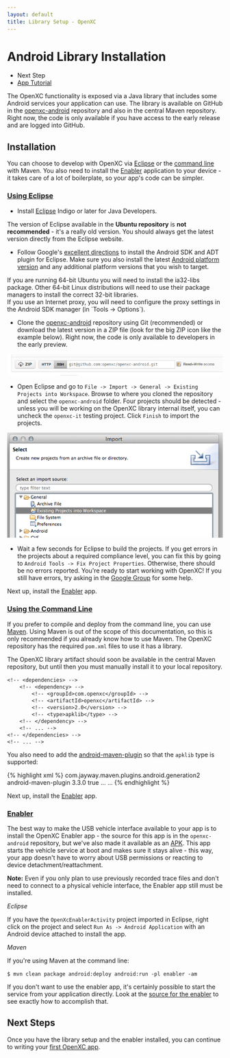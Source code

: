 ```yaml
---
layout: default
title: Library Setup - OpenXC
---
```


<div class="page-header">
    <h1>Android Library Installation</h1>
</div>

<div class="pull-right well">
    <ul class="nav nav-list">
        <li class="nav-header">Next Step</li>
        <li><a href="/getting-started/tutorial.html">
            App Tutorial <i class="icon-arrow-right"></i>
        </a></li>
    </p>
</div>

The OpenXC functionality is exposed via a Java library that includes some
Android services your application can use. The library is available on GitHub in
the [openxc-android][] repository and also in the central Maven repository.
Right now, the code is only available if you have access to the early release
and are logged into GitHub.

<div class="page-header">
    <h2>Installation</h2>
</div>

You can choose to develop with OpenXC via [Eclipse](#eclipse) or the [command
line](#cli) with Maven. You also need to install the [Enabler](#enabler)
application to your device - it takes care of a lot of boilerplate, so your
app's code can be simpler.

<div class="page-header">
    <h3><a name="eclipse" href="#eclipse">Using Eclipse</a></h3>
</div>

* Install [Eclipse](http://www.eclipse.org/downloads/) Indigo or later for Java
  Developers.

<div class="alert alert-error">
The version of Eclipse available in the <strong>Ubuntu repository</strong> is
<strong>not recommended</strong> - it's a really old version. You should always
get the latest version directly from the Eclipse website.
</div>

* Follow Google's [excellent
  directions](http://developer.android.com/sdk/index.html) to install the
  Android SDK and ADT plugin for Eclipse. Make sure you also install the latest
  [Android platform
  version](http://developer.android.com/sdk/installing/adding-packages.html) and
  any additional platform versions that you wish to target.

<div class="alert alert-error">
If you are running 64-bit Ubuntu you will need to install the ia32-libs package.
Other 64-bit Linux distributions will need to use their package managers to
install the correct 32-bit libraries.
</div>

<div class="alert alert-error">
If you use an Internet proxy, you will need to configure the proxy settings in
the Android SDK manager (in `Tools -> Options`).
</div>

* Clone the [openxc-android][] repository using Git (recommended) or download
  the latest version in a ZIP file (look for the big ZIP icon like the example
  below). Right now, the code is only available to developers in the early
  preview.

<a href="https://github.com/openxc/openxc-android">
<img src="/images/screenshots/github.png" />
</a>

* Open Eclipse and go to `File -> Import -> General -> Existing Projects into
  Workspace`. Browse to where you cloned the repository and select the
  `openxc-android` folder. Four projects should be detected - unless you will be
  working on the OpenXC library internal itself, you can uncheck the `openxc-it`
  testing project. Click `Finish` to import the projects.

![Importing a Project in Eclipse](/images/screenshots/eclipse-import.png)

* Wait a few seconds for Eclipse to build the projects. If you get errors in the
  projects about a required compliance level, you can fix this by going to
  `Android Tools -> Fix Project Properties`. Otherwise, there
  should be no errors reported. You're ready to start working with OpenXC! If
  you still have errors, try asking in the [Google
  Group](/overview/discuss.html) for some help.

Next up, install the [Enabler](#enabler) app.

<div class="page-header">
    <h3><a name="cli" href="#cli">Using the Command Line</a></h3>
</div>

If you prefer to compile and deploy from the command line, you can use
[Maven](http://maven.apache.org/download.html). Using Maven is out of the scope
of this documentation, so this is only recommended if you already know how to
use Maven. The OpenXC repository has the required `pom.xml` files to use it has
a library.

The OpenXC library artifact should soon be available in the central Maven
repository, but until then you must manually install it to your local
repository.

<!-- The OpenXC library artifact is available in the central Maven repository, so you -->
<!-- just need to add this to your `dependencies` section: -->

<!-- {% highlight xml %} -->
<!-- <dependencyManagement> -->
    <!-- <dependencies> -->
        <!-- <dependency> -->
            <!-- <groupId>com.openxc</groupId> -->
            <!-- <artifactId>openxc</artifactId> -->
            <!-- <version>2.0</version> -->
            <!-- <type>apklib</type> -->
        <!-- </dependency> -->
        <!-- ... -->
    <!-- </dependencies> -->
    <!-- ... -->
<!-- </dependencyManagement> -->
<!-- {% endhighlight %} -->

You also need to add the
[android-maven-plugin](http://code.google.com/p/maven-android-plugin/) so that
the `apklib` type is supported:

{% highlight xml %}
<build>
    <pluginManagement>
        <plugins>
            <plugin>
                <groupId>com.jayway.maven.plugins.android.generation2</groupId>
                <artifactId>android-maven-plugin</artifactId>
                <version>3.3.0</version>
                <extensions>true</extensions>
            </plugin>
        </plugins>
        ...
    </pluginManagement>
    ...
</build>
{% endhighlight %}

Next up, install the [Enabler](#enabler) app.

<div class="page-header">
    <h3><a name="enabler" href="#enabler">Enabler</a></h3>
</div>

The best way to make the USB vehicle interface available to your app is to
install the OpenXC Enabler app - the source for this app is in the
`openxc-android` repository, but we've also made it available as an [APK][].
This app starts the vehicle service at boot and makes sure it stays alive - this
way, your app doesn't have to worry about USB permissions or reacting to device
detachment/reattachment.

<div class="alert alert-error">
<strong>Note:</strong> Even if you only plan to use previously recorded trace
files and don't need to connect to a physical vehicle interface, the Enabler app
still must be installed.
</div>

*Eclipse*

If you have the `OpenXcEnablerActivity` project imported in Eclipse, right click
on the project and select `Run As -> Android Application` with an Android device
attached to install the app.

*Maven*

If you're using Maven at the command line:

    $ mvn clean package android:deploy android:run -pl enabler -am

If you don't want to use the enabler app, it's certainly possible to start the
service from your application directly. Look at the [source for the
enabler][enabler] to see exactly how to accomplish that.

<div class="page-header">
<h2>Next Steps</h2>
</div>

Once you have the library setup and the enabler installed, you can continue to
writing your [first OpenXC app](/getting-started/tutorial.html).

[APK]: https://s3.amazonaws.com/openxcplatform.com/openxc-enabler-v3.0.apk
[enabler]: https://github.com/openxc/openxc-android/tree/master/enabler
[openxc-android]: https://github.com/openxc/openxc-android
